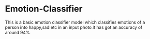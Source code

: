 # Emotion-Classifier
This is a basic emotion classifier model which classifies emotions of a person into happy,sad etc in an input photo.It has got an accuracy of around 94%
